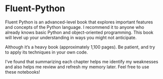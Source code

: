 # Fluent-Python

Fluent Python is an advanced-level book that explores important features and concepts of the Python language. I recommend it to anyone who already knows basic Python and object-oriented programming. This book will level up your understanding in ways you might not anticipate.

Although it’s a heavy book (approximately 1,100 pages). Be patient, and try to apply its techniques in your own code.

I’ve found that summarizing each chapter helps me identify my weaknesses and also helps me review and refresh my memory later. Feel free to use these notebooks!
